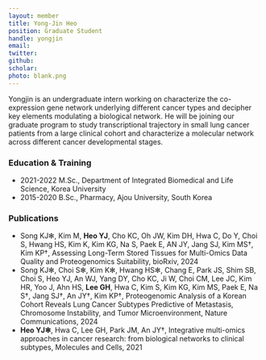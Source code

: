 ```yaml
---
layout: member
title: Yong-Jin Heo
position: Graduate Student
handle: yongjin
email:
twitter:
github: 
scholar: 
photo: blank.png
---
```



  Yongjin is an undergraduate intern working on characterize the co-expression gene network underlying different cancer types and decipher key elements modulating a biological network. He will be joining our graduate program to study transcriptional trajectory in small lung cancer patients from a large clinical cohort and characterize a molecular network across different cancer developmental stages.

### Education & Training
- 2021-2022 M.Sc., Department of Integrated Biomedical and Life Science, Korea University
- 2015-2020 B.Sc., Pharmacy, Ajou University, South Korea

### Publications
- Song KJ✻, Kim M, **Heo YJ**, Cho KC, Oh JW, Kim DH, Hwa C, Do Y, Choi S, Hwang HS, Kim K, Kim KG, Na S, Paek E, AN JY, Jang SJ, Kim MS†, Kim KP†, Assessing Long-Term Stored Tissues for Multi-Omics Data Quality and Proteogenomics Suitability, bioRxiv, 2024
- Song KJ✻, Choi S✻, Kim K✻, Hwang HS✻, Chang E, Park JS, Shim SB, Choi S, Heo YJ, An WJ, Yang DY, Cho KC, Ji W, Choi CM, Lee JC, Kim HR, Yoo J, Ahn HS, **Lee GH**, Hwa C, Kim S, Kim KG, Kim MS, Paek E, Na S†, Jang SJ†, An JY†, Kim KP†, Proteogenomic Analysis of a Korean Cohort Reveals Lung Cancer Subtypes Predictive of Metastasis, Chromosome Instability, and Tumor Microenvironment, Nature Communications, 2024
- **Heo YJ✻**, Hwa C, Lee GH, Park JM, An JY†, Integrative multi-omics approaches in cancer research: from biological networks to clinical subtypes, Molecules and Cells, 2021